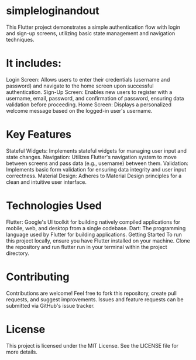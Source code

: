 # simpleloginandout
This Flutter project demonstrates a simple authentication flow with login and sign-up screens, utilizing basic state management and navigation techniques.

# It includes:

Login Screen: Allows users to enter their credentials (username and password) and navigate to the home screen upon successful authentication.
Sign-Up Screen: Enables new users to register with a username, email, password, and confirmation of password, ensuring data validation before proceeding.
Home Screen: Displays a personalized welcome message based on the logged-in user's username.

# Key Features

Stateful Widgets: Implements stateful widgets for managing user input and state changes.
Navigation: Utilizes Flutter's navigation system to move between screens and pass data (e.g., username) between them.
Validation: Implements basic form validation for ensuring data integrity and user input correctness.
Material Design: Adheres to Material Design principles for a clean and intuitive user interface.

# Technologies Used

Flutter: Google's UI toolkit for building natively compiled applications for mobile, web, and desktop from a single codebase.
Dart: The programming language used by Flutter for building applications.
Getting Started
To run this project locally, ensure you have Flutter installed on your machine. Clone the repository and run flutter run in your terminal within the project directory.

# Contributing

Contributions are welcome! Feel free to fork this repository, create pull requests, and suggest improvements. Issues and feature requests can be submitted via GitHub's issue tracker.

# License

This project is licensed under the MIT License. See the LICENSE file for more details.
